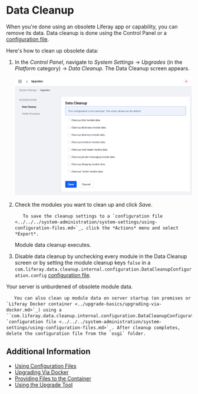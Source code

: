 # Data Cleanup

When you're done using an obsolete Liferay app or capability, you can remove its data. Data cleanup is done using the Control Panel or a [configuration file](../../../system-administration/system-settings/using-configuration-files.md).

Here's how to clean up obsolete data:

1. In the *Control Panel*, navigate to *System Settings* &rarr; *Upgrades* (in the *Platform* category) &rarr; *Data Cleanup*. The Data Cleanup screen appears.

    ![Data Cleanup screen](./data-cleanup/images/01.png)

1. Check the modules you want to clean up and click *Save*.

    ```note::
       To save the cleanup settings to a `configuration file <../../../system-administration/system-settings/using-configuration-files.md>`_, click the *Actions* menu and select *Export*.
    ```

   Module data cleanup executes.

1. Disable data cleanup by unchecking every module in the Data Cleanup screen or by setting the module cleanup keys `false` in a `com.liferay.data.cleanup.internal.configuration.DataCleanupConfiguration.config` [configuration file](../../../system-administration/system-settings/using-configuration-files.md).

Your server is unburdened of obsolete module data.

```note::
   You can also clean up module data on server startup (on premises or `Liferay Docker container <../upgrade-basics/upgrading-via-docker.md>`_) using a ``com.liferay.data.cleanup.internal.configuration.DataCleanupConfiguration.config`` `configuration file <../../../system-administration/system-settings/using-configuration-files.md>`_. After cleanup completes, delete the configuration file from the `osgi` folder.
```

## Additional Information

* [Using Configuration Files](../../../system-administration/system-settings/using-configuration-files.md)
* [Upgrading Via Docker](../upgrade-basics/upgrading-via-docker.md)
* [Providing Files to the Container](../../installing-liferay/using-liferay-dxp-docker-images/providing-files-to-the-container.md)
* [Using the Upgrade Tool](../upgrade-basics/using-the-database-upgrade-tool.md)
